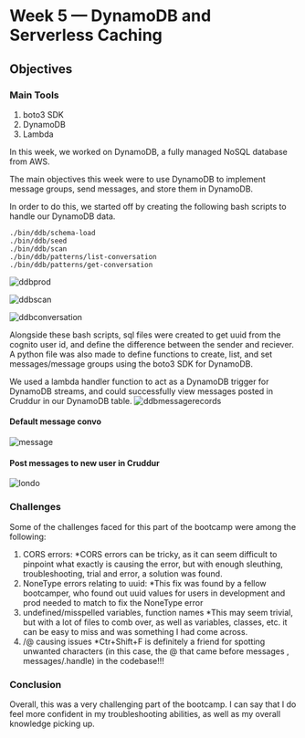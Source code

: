 # Week 5 — DynamoDB and Serverless Caching

## Objectives

### Main Tools

<ol>
  <li>boto3 SDK</li>
  <li>DynamoDB</li>
  <li>Lambda</li>
</ol>

In this week, we worked on DynamoDB, a fully managed NoSQL database from AWS.

The main objectives this week were to use DynamoDB to implement message groups, send messages, and store them in DynamoDB.

In order to do this, we started off by creating the following bash scripts to handle our DynamoDB data.

```
./bin/ddb/schema-load
./bin/ddb/seed
./bin/ddb/scan
./bin/ddb/patterns/list-conversation
./bin/ddb/patterns/get-conversation

```
![ddbprod](https://user-images.githubusercontent.com/125153369/230673932-06c3b280-75a7-4034-9c5a-eb712dca14b6.PNG)

![ddbscan](https://user-images.githubusercontent.com/125153369/230673909-5fec5ae3-816b-466f-b9e5-13e254ee9300.PNG)

![ddbconversation](https://user-images.githubusercontent.com/125153369/230673885-19c7087f-c08c-42c1-a010-a03dafd89d61.PNG)

Alongside these bash scripts, sql files were created to get uuid from the cognito user id, and define the difference between the sender and reciever.
A python file was also made to define functions to create, list, and set messages/message groups using the boto3 SDK for DynamoDB. 

We used a lambda handler function to act as a DynamoDB trigger for DynamoDB streams, and could successfully view messages posted in Cruddur in our DynamoDB table.
![ddbmessagerecords](https://user-images.githubusercontent.com/125153369/230673782-603779a4-681a-44c3-be35-f7b699d767ec.PNG)

#### Default message convo
![message](https://user-images.githubusercontent.com/125153369/230673972-149b88dc-74e6-4d9b-89be-68560081b6da.PNG)

#### Post messages to new user in Cruddur
![londo](https://user-images.githubusercontent.com/125153369/230673724-b448d932-312a-42a5-a582-49def53a4465.PNG)


### Challenges

Some of the challenges faced for this part of the bootcamp were among the following:

1. CORS errors:
  *CORS errors can be tricky, as it can seem difficult to pinpoint what exactly is causing the error, but with enough sleuthing, troubleshooting, trial and error, a     solution was found.
2. NoneType errors relating to uuid:
  *This fix was found by a fellow bootcamper, who found out uuid values for users in development and prod needed to match to fix the NoneType error 
3. undefined/misspelled variables, function names
  *This may seem trivial, but with a lot of files to comb over, as well as variables, classes, etc. it can be easy to miss and was something I had come across.
4. /@ causing issues
  *Ctr+Shift+F is definitely a friend for spotting unwanted characters (in this case, the @ that came before messages , messages/.handle) in the codebase!!! 



### Conclusion

Overall, this was a very challenging part of the bootcamp. I can say that I do feel more confident in my troubleshooting abilities, as well as my overall knowledge  picking up. 


